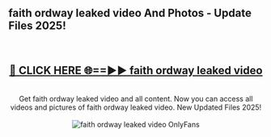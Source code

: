 <h2>faith ordway leaked video And Photos - Update Files 2025!</h2>
<br>
<div align="center">
<h2><a href="https://betterlinks.top/A2PfLJ" rel="nofollow">🔴 CLICK HERE 🌐==►► faith ordway leaked video</a></h2>
<br>
Get faith ordway leaked video and all content. Now you can access all videos and pictures of faith ordway leaked video. New Updated Files 2025!
<br>
<br>
<a href="https://betterlinks.top/A2PfLJ" rel="nofollow" data-target="animated-image.originalLink"><img src="https://i.imgur.com/dJHk4Zq.gif" alt="faith ordway leaked video OnlyFans" style="max-width: 100%; display: inline-block;" data-target="animated-image.originalImage"></a>
</div>
<br>